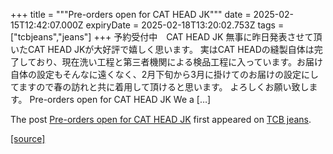 +++
title = """Pre-orders open for CAT HEAD JK"""
date = 2025-02-15T12:42:07.000Z
expiryDate = 2025-02-18T13:20:02.753Z
tags = ["tcbjeans","jeans"]
+++
予約受付中　CAT HEAD JK 無事に昨日発表させて頂いたCAT HEAD JKが大好評で嬉しく思います。 実はCAT HEADの縫製自体は完了しており、現在洗い工程と第三者機関による検品工程に入っています。お届け自体の設定もそんなに遠くなく、2月下旬から3月に掛けてのお届けの設定にしてますので春の訪れと共に着用して頂けると思います。 よろしくお願い致します。 Pre-orders open for CAT HEAD JK We a \[…\]

The post [Pre-orders open for CAT HEAD JK](http://tcbjeans.com/2025/02/15/51271) first appeared on [TCB jeans](http://tcbjeans.com).

[[source]](http://tcbjeans.com/2025/02/15/51271)
